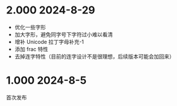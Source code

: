 # 2.000 2024-8-29
- 优化一些字形
- 加大字形，避免同字号下字符过小难以看清
- 增补 Unicode 拉丁字母补充-1
- 添加 frac 特性
- 去掉连字特性（目前的连字设计不是很理想，后续版本可能会加回来）

# 1.000 2024-8-5
首次发布